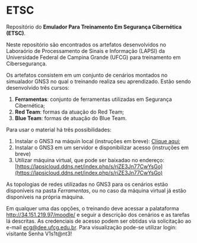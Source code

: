 # ETSC

Repositório do **Emulador Para Treinamento Em Segurança Cibernética (ETSC)**.

Neste repositório são encontrados os artefatos desenvolvidos no Laboraório de Processamento de Sinais e Informação (LAPSI) da Universidade Federal de Campina Grande (UFCG) para treinamento em Cibersegurança.

Os artefatos consistem em um conjunto de cenários montados no simualador GNS3 no qual o treinando realiza seu aprendizado. Estão sendo desenvolvido três cursos:
1. **Ferramentas**: conjunto de ferramentas utilizadas em Segurança Cibernética;
2. **Red Team**: formas da atuação do Red Team;
3. **Blue Team**: formas de atuação do Blue Team.

Para usar o material há três possibilidades:
1. Instalar o GNS3 na máquin local (instruções em breve): [Clique aqui](https://github.com/LAPSI-DEE-UFCG/ETSC/blob/main/Instala%C3%A7%C3%A3o/Local.md);
2. Instalar o GNS3 em um servidor e disponibilizar acesso (instruções em breve)
3. Utilizar máquina virtual, que pode ser baixadao no endereço:
[https://lapsicloud.ddns.net/index.php/s/riZE3Jn77CwYsGo](https://lapsicloud.ddns.net/index.php/s/riZE3Jn77CwYsGo)
  
As topologias de redes utilizadas no GNS3 para os cenários estão disponíveis na pasta *Ferramentas*, ou no caso da máquina virtual já estão disponíveis na própria máquina.

Em qualquer uma das opções, o treinando deve acessar a palataforma http://34.151.219.97/moodle/ e seguir a descrição dos cenários e as tarefas lá descritas. As credenciais de acesso podem ser obtidas via solicitação ao e-mail ecg@dee.ufcg.edu.br.  Para visualização pode-se utilizar login: visitante Senha V1s1t@nt3!

